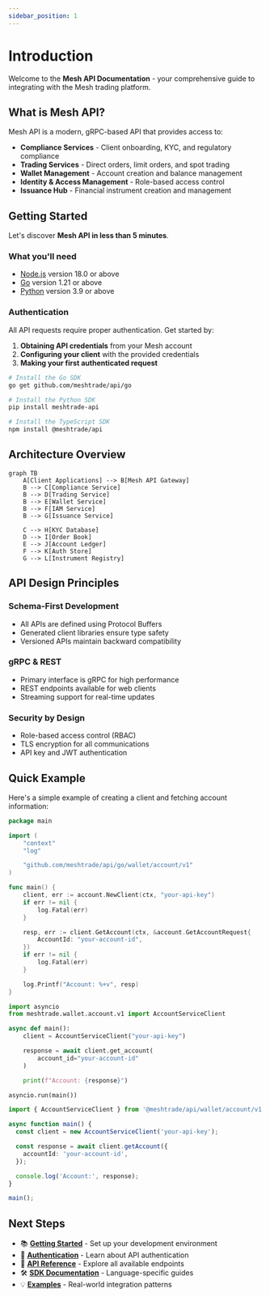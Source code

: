 ```yaml
---
sidebar_position: 1
---
```


# Introduction

Welcome to the **Mesh API Documentation** - your comprehensive guide to integrating with the Mesh trading platform.

## What is Mesh API?

Mesh API is a modern, gRPC-based API that provides access to:

- **Compliance Services** - Client onboarding, KYC, and regulatory compliance
- **Trading Services** - Direct orders, limit orders, and spot trading
- **Wallet Management** - Account creation and balance management
- **Identity & Access Management** - Role-based access control
- **Issuance Hub** - Financial instrument creation and management

## Getting Started

Let's discover **Mesh API in less than 5 minutes**.

### What you'll need

- [Node.js](https://nodejs.org/en/download/) version 18.0 or above
- [Go](https://golang.org/dl/) version 1.21 or above
- [Python](https://www.python.org/downloads/) version 3.9 or above

### Authentication

All API requests require proper authentication. Get started by:

1. **Obtaining API credentials** from your Mesh account
2. **Configuring your client** with the provided credentials
3. **Making your first authenticated request**

```bash
# Install the Go SDK
go get github.com/meshtrade/api/go

# Install the Python SDK
pip install meshtrade-api

# Install the TypeScript SDK
npm install @meshtrade/api
```

## Architecture Overview

```mermaid
graph TB
    A[Client Applications] --> B[Mesh API Gateway]
    B --> C[Compliance Service]
    B --> D[Trading Service]
    B --> E[Wallet Service]
    B --> F[IAM Service]
    B --> G[Issuance Service]

    C --> H[KYC Database]
    D --> I[Order Book]
    E --> J[Account Ledger]
    F --> K[Auth Store]
    G --> L[Instrument Registry]
```

## API Design Principles

### Schema-First Development

- All APIs are defined using Protocol Buffers
- Generated client libraries ensure type safety
- Versioned APIs maintain backward compatibility

### gRPC & REST

- Primary interface is gRPC for high performance
- REST endpoints available for web clients
- Streaming support for real-time updates

### Security by Design

- Role-based access control (RBAC)
- TLS encryption for all communications
- API key and JWT authentication

## Quick Example

Here's a simple example of creating a client and fetching account information:

```go title="Go Example"
package main

import (
    "context"
    "log"

    "github.com/meshtrade/api/go/wallet/account/v1"
)

func main() {
    client, err := account.NewClient(ctx, "your-api-key")
    if err != nil {
        log.Fatal(err)
    }

    resp, err := client.GetAccount(ctx, &account.GetAccountRequest{
        AccountId: "your-account-id",
    })
    if err != nil {
        log.Fatal(err)
    }

    log.Printf("Account: %+v", resp)
}
```

```python title="Python Example"
import asyncio
from meshtrade.wallet.account.v1 import AccountServiceClient

async def main():
    client = AccountServiceClient("your-api-key")

    response = await client.get_account(
        account_id="your-account-id"
    )

    print(f"Account: {response}")

asyncio.run(main())
```

```typescript title="TypeScript Example"
import { AccountServiceClient } from '@meshtrade/api/wallet/account/v1';

async function main() {
  const client = new AccountServiceClient('your-api-key');

  const response = await client.getAccount({
    accountId: 'your-account-id',
  });

  console.log('Account:', response);
}

main();
```

## Next Steps

- 📚 **[Getting Started](./getting-started/installation)** - Set up your development environment
- 🔐 **[Authentication](./getting-started/authentication)** - Learn about API authentication
- 📖 **[API Reference](./api/overview)** - Explore all available endpoints
- 🛠️ **[SDK Documentation](./sdks/overview)** - Language-specific guides
- 💡 **[Examples](./examples/basic-usage)** - Real-world integration patterns